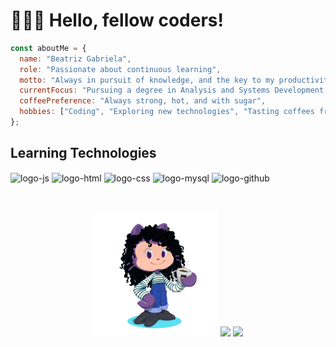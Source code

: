 # 👩‍💻👋 Hello, fellow coders!

```javascript
const aboutMe = {
  name: "Beatriz Gabriela",
  role: "Passionate about continuous learning",
  motto: "Always in pursuit of knowledge, and the key to my productivity? A good coffee, of course!",
  currentFocus: "Pursuing a degree in Analysis and Systems Development at SPTech School",
  coffeePreference: "Always strong, hot, and with sugar",
  hobbies: ["Coding", "Exploring new technologies", "Tasting coffees from around the world"],
};
```
  
## Learning Technologies

<div style="display: inline-block">
  <img align="center" alt="logo-js" height="40" width="60" src="https://cdn.jsdelivr.net/gh/devicons/devicon/icons/javascript/javascript-original.svg" title="Logo Javascript">
  <img align="center" alt="logo-html" height="40" width="60" src="https://cdn.jsdelivr.net/gh/devicons/devicon/icons/html5/html5-original.svg" title="Logo HTML5">
  <img align="center" alt="logo-css" height="40" width="60" src="https://cdn.jsdelivr.net/gh/devicons/devicon/icons/css3/css3-original.svg" title="Logo CSS3">
  <img align="center" alt="logo-mysql" height="60" width="80" src="https://www.vectorlogo.zone/logos/mysql/mysql-ar21.svg" title="Logo MySQL">
  <img align="center" alt="logo-github" height="50" width="70" src="https://www.vectorlogo.zone/logos/github/github-icon.svg" title="Logo GitHub">
 </div>

<br><div align="center">
    <img width="200" src="octocat-BeatrizGBrandao.png">
    <img width="300" src="https://github-readme-stats.vercel.app/api?username=BeatrizGBrandao&theme=dracula&show_icons=true">
    <img width="250" src="https://github-readme-stats.vercel.app/api/top-langs/?username=BeatrizGBrandao&layout=compact&theme=dracula">
</div>



